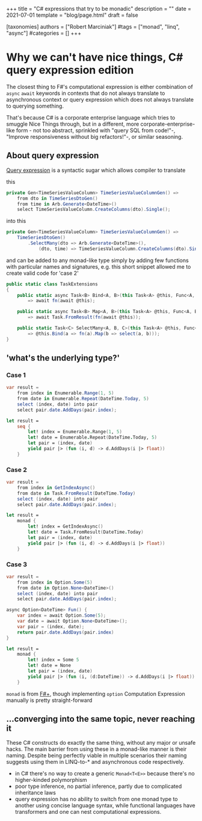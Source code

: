 +++
title =  "C# expressions that try to be monadic"
description =  ""
date =  2021-07-01
template = "blog/page.html"
draft =  false

[taxonomies]
authors = ["Robert Marciniak"]
#tags =  ["monad", "linq", "async"]
#categories =  []
+++

# Why we can't have nice things, C# query expression edition

The closest thing to F#'s computational expression is either combination of `async` `await` keywords in contexts that
do not always translate to asynchronous context or query expression which does not always translate to querying something.

That's because C# is a corporate enterprise language which tries to smuggle Nice Things through, but in a different,
more corporate-enterprise-like form - not too abstract, sprinkled with "query SQL from code!"-, "Improve responsiveness without big refactors!"-, or similar seasoning.

## About query expression

[Query expression](https://docs.microsoft.com/en-us/dotnet/csharp/linq/query-expression-basics) is a syntactic sugar which allows compiler to translate

this
```cs
private Gen<TimeSeriesValueColumn> TimeSeriesValueColumnGen() =>
    from dto in TimeSeriesDtoGen()
    from time in Arb.Generate<DateTime>()
    select TimeSeriesValueColumn.CreateColumns(dto).Single();
```

into this

```cs
private Gen<TimeSeriesValueColumn> TimeSeriesValueColumnGen() =>
    TimeSeriesDtoGen()
        .SelectMany(dto => Arb.Generate<DateTime>(),
            (dto, time) => TimeSeriesValueColumn.CreateColumns(dto).Single());
```

and can be added to any monad-like type simply by adding few functions
with particular names and signatures, e.g. this short snippet allowed me to create valid code for 'case 2'

```cs
public static class TaskExtensions
{
    public static async Task<B> Bind<A, B>(this Task<A> @this, Func<A, Task<B>> fn)
        => await fn(await @this);

    public static async Task<B> Map<A, B>(this Task<A> @this, Func<A, B> fn)
        => await Task.FromResult(fn(await @this));

    public static Task<C> SelectMany<A, B, C>(this Task<A> @this, Func<A, Task<B>> fn, Func<A, B, C> select)
        => @this.Bind(a => fn(a).Map(b => select(a, b)));
}
```

## 'what's the underlying type?'

### Case 1

```cs
var result =
    from index in Enumerable.Range(1, 5)
    from date in Enumerable.Repeat(DateTime.Today, 5)
    select (index, date) into pair
    select pair.date.AddDays(pair.index);
```

```fs
let result =
    seq {
        let! index = Enumerable.Range(1, 5)
        let! date = Enumerable.Repeat(DateTime.Today, 5)
        let pair = (index, date)
        yield pair |> (fun (i, d) -> d.AddDays(i |> float))
    }
```

### Case 2

```cs
var result =
    from index in GetIndexAsync()
    from date in Task.FromResult(DateTime.Today)
    select (index, date) into pair
    select pair.date.AddDays(pair.index);
```

```fs
let result =
    monad {
        let! index = GetIndexAsync()
        let! date = Task.FromResult(DateTime.Today)
        let pair = (index, date)
        yield pair |> (fun (i, d) -> d.AddDays(i |> float))
    }
```

### Case 3
```cs
var result =
    from index in Option.Some(5)
    from date in Option.None<DateTime>()
    select (index, date) into pair
    select pair.date.AddDays(pair.index);
```

```cs
async Option<DateTime> Fun() {
    var index = await Option.Some(5);
    var date = await Option.None<DateTime>();
    var pair = (index, date);
    return pair.date.AddDays(pair.index)
}
```

```fs
let result =
    monad {
        let! index = Some 5
        let! date = None
        let pair = (index, date)
        yield pair |> (fun (i, (d:DateTime)) -> d.AddDays(i |> float))
    }
```
`monad` is from [F#+](http://fsprojects.github.io/FSharpPlus/), though implementing `option` Computation Expression manually is pretty straight-forward

## ...converging into the same topic, never reaching it

These C# constructs do exactly the same thing, without any major or unsafe hacks. The main barrier from using these in a monad-like manner is their naming. Despite being perfectly viable in multiple scenarios their naming suggests using them in LINQ-to-* and asynchronous code respectively.

- in C# there's no way to create a generic `Monad<T<E>>` because there's no higher-kinded polymorphism
- poor type inference, no partial inference, partly due to complicated inheritance laws
- query expression has no ability to switch from one monad type to another using concise language syntax, while functional languages have transformers and one can nest computational expressions.
